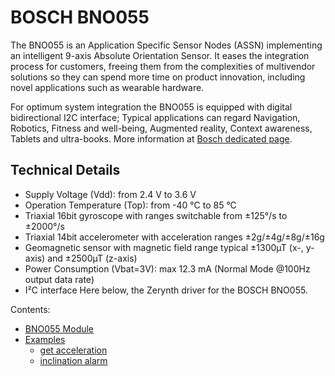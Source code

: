 # BOSCH BNO055

The BNO055 is an  Application Specific Sensor Nodes (ASSN) implementing an intelligent 9-axis Absolute Orientation Sensor. It eases the integration process for customers, freeing them from the complexities of multivendor solutions so they can spend more time on product innovation, including novel applications such as wearable hardware.

For optimum system integration the BNO055 is equipped with digital bidirectional I2C interface; Typical applications can regard Navigation, Robotics, Fitness and well-being, Augmented reality, Context awareness, Tablets and ultra-books.
More information at [Bosch dedicated page](https://www.bosch-sensortec.com/bst/products/all_products/bno055).

## Technical Details


* Supply Voltage (Vdd): from 2.4 V to 3.6 V
* Operation Temperature (Top): from -40 °C to 85 °C
* Triaxial 16bit gyroscope with ranges switchable from ±125°/s to ±2000°/s
* Triaxial 14bit accelerometer with acceleration ranges ±2g/±4g/±8g/±16g
* Geomagnetic sensor with magnetic field range typical ±1300µT (x-, y-axis) and ±2500µT (z-axis)
* Power Consumption (Vbat=3V): max 12.3 mA (Normal Mode @100Hz output data rate)
* I²C interface
Here below, the Zerynth driver for the BOSCH BNO055.

Contents:

* [BNO055 Module](/latest/reference/libs/bosch/bno055/docs/bno055/)
* [Examples](/latest/reference/libs/bosch/bno055/docs/examples/)
	* [get acceleration](/latest/reference/libs/bosch/bno055/docs/examples/#acceleration)
	* [inclination alarm](/latest/reference/libs/bosch/bno055/docs/examples/#inclination-alarm)
<!--stackedit_data:
eyJoaXN0b3J5IjpbOTE0MzMyOTQ2XX0=
-->